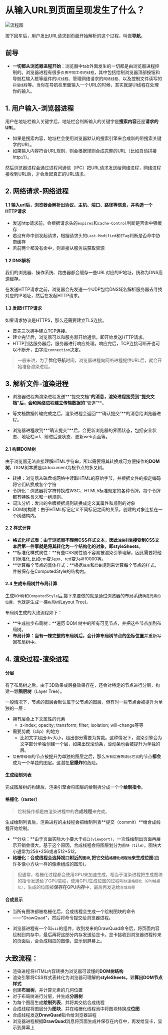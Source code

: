 # 从输入URL到页面呈现发生了什么？

![流程图](D:\沸点前端\浏览器\img\流程图.png)

按下回车后，用户发出URL请求到页面开始解析的这个过程，叫做**导航**。

## 前导

* **一切都从浏览器进程开始**：浏览器中tab外面发生的一切都是由浏览器进程控制的。浏览器进程有很多`负责不同工作的线程`，其中包括绘制浏览器顶部按钮和导航栏输入框等组件的`UI线程`、管理网络请求的`网络线程`、以及控制文件读写的`存储线程`等。当你在导航栏里面输入一个URL的时候，其实就是UI线程在处理你的输入。

## 1. 用户输入-浏览器进程

用户在地址栏输入关键字后，地址栏会判断输入的关键字是**搜索内容**还是**请求的URL**。

* 如果是搜索内容，地址栏会使用浏览器默认的搜索引擎来合成新的带搜索关键字的URL。
* 如果输入内容符合URL规则，则会根据规则合成完整的URL（比如自动拼接http://）。

然后浏览器进程会通过进程间通信（IPC）把URL请求发送给网络进程，网络进程接收到URL后，才会发起真正的URL请求。

## 2. 网络请求-网络进程

#### 1.1 输入url后，浏览器会解析出协议、主机、端口、路径等信息，并构造一个HTTP请求

* 发送http请求前，会根据请求头的`expires`和`cache-Control`判断是否命中强缓存
* 若没有命中则发起请求，根据请求头的`Last-Modified`和`ETag`判断是否命中协商缓存
* 若前两个都没有命中，则直接从服务端获取资源

#### 1.2 DNS解析

我们的浏览器、操作系统、路由器都会缓存一些URL对应的IP地址，统称为DNS高速缓存。

在发送HTTP请求之前，浏览器会先发送一个UDP包给DNS域名解析服务器去寻找对应的IP地址，然后在发起HTTP请求。

#### 1.3 发起HTTP请求

如果请求协议是HTTPS，那么还需要建立TLS连接。

* 首先三次握手建立TCP连接。
* 建立完毕后，浏览器可以和服务器开始通信，即开始发送HTTP请求。
* HTTP到达服务器后，服务器进行响应处理。响应完后，TCP连接可断开也可以不断开，由字段`connection`决定。

> 一般来讲，为了**优化导航**时间，浏览器进程向网络进程提供URL后，就会开始准备渲染进程。

## 3. 解析文件-渲染进程

* 浏览器进程向渲染进程发送**“提交文档”**的消息，渲染进程接受到“提交文档”后，会和网络进程建立传输数据的**“管道”**。

* 等文档数据传输完成之后，渲染进程会返回**“确认提交”**的消息给浏览器进程。
* 浏览器进程收到**“确认提交”**后，会更新浏览器的界面状态，包括安全状态、地址栏url、前进后退状态、更新web页面等。

#### 2.1 构建DOM树

由于浏览器无法直接理解HTML字符串，所以需要将其转换成可方便操作的**DOM树**，DOM树本质是以document为根节点的多叉树。

* 转换：浏览器从磁盘或网络中读取HTML的原始字节，并根据文件的指定编码将它们转换成各个字符
* 令牌化：浏览器将字符转换成W3C、HTML5标准规定的各种令牌。每个令牌都有特殊含义和一组规则。
* 词法分析：发出的令牌根据规则转换成定义其属性和规则的对象
* DOM树构建：由于HTML标记定义不同标记之间的关系，创建的对象连接在一个树结构内。

#### 2.2 样式计算

* **格式化样式表：**由于浏览器不理解CSS样式文本，因此`渲染引擎`接受到CSS文本后第一件事就是将其转化为一个结构化的对象，即**styleSheets**。
* **标准化样式属性：**有些CSS属性值不容易被渲染引擎理解，因此需要将他们标准化,比如em变为px、red变为#ff0000等。
* **计算每个节点的具体样式：**根据`继承`和`层叠`规则来计算每个节点的样式，并被保存在ComputedStyle的结构内。

#### 2.4 生成布局树并布局计算

生成`DOM树`和`ComputedStyle`后,接下来要做的就是通过浏览器的布局系统`确定元素的位置`，也就是生成一棵`布局树`(Layout Tree)。

布局树生成的大致流程如下：

* **生成初步布局树：**遍历 DOM 树中的所有可见节点，并把这些节点加到布局树。
* **布局计算：**当有一棵完整的布局树后，会计算布局树节点的**坐标位置**并重新写回布局树中。

## 4. 渲染过程-渲染进程

#### 分层

有了布局树之后，由于3D效果或层叠效果存在，还会对特定的节点进行分层，构建一颗**图层树**（Layer Tree）。

一般情况下，节点的图层会默认属于父节点的图层，但有时一些节点会被提升为单独的一层：

* 拥有层叠上下文属性的元素
  * z-index; opacity; transform; filter; isolation; will-change等等
* 需要剪裁（clip）的地方
  * 比如文字超出div大小，超出部分需要为剪裁。这种情况下，渲染引擎会为文字部分单独创建一个层，如果出现滚动条，滚动条也会被提升为单独的层。
* `层叠等级低`的节点被提升为单独的图层之后，那么`所有层叠等级比它高`的节点**都会**成为一个单独的图层。这潜在**层爆炸**的危险。

#### 生成绘制列表

完成图层树的构建后，渲染引擎会将图层的绘制拆分成一个个**绘制指令**。

#### 格栅化（raster）

> 绘制操作都是由渲染进程中的**合成线程**来完成。

生成绘制列表后，渲染进程的主线程会把绘制列表**提交（commit）**给合成线程开始绘制。

* **分块：**由于页面实际大小要大于`视口(viewport)`，一次性绘制出页面再展示开销会很大。基于这个原因，合成线程会将图层划分为`图块（tile）`。图块大小通常为256\*256或者512\*512。
* **格栅化：**合成线程会选择视口附近的`图块`,把它交给`格栅化线程池`来生成**位图**(由许多像小方块一样的像素组成的图形)。

> 但通常，格栅化过程都会使用GPU来加速生成，相当于渲染进程把生成图块的指令发送给了GPU进程，使用GPU生成位图的过程叫`快速格栅化（GPU格栅化）`，生成的位图被**保存在GPU内存**中，最后再发送给`合成线程`

#### 合成显示

* 当所有图块都被格栅化后，合成线程会生成一个绘制图块的命令——"DrawQuad"，然后将命令提交给浏览器进程。

* 浏览器进程有一个叫`viz`的组件，收到发来的DrawQuad命令后，将页面内容绘制到内存中，最后再将这部分内存发送给显卡。显卡接收到浏览器进程传来的页面后，会合成相应的图像，显示到屏幕上。



## 大致流程：

* 渲染进程将HTML内容转换为浏览器可读懂的**DOM树结构**
* 渲染引擎将CSS样式表转化为浏览器可理解的**styleSheets，计算出DOM节点样式**
* 创建**布局树**，并计算元素的几何位置
* 对于布局树进行分层，并生成**分层树**
* 为每个图层生成**绘制列表**，并将其交给合成线程
* 合成线程将图层分为**图块**，并在格栅化线程池中将图块转换成**位图**
* 合成线程发送**DrawQuad**指令给浏览器进程
* 浏览器进程根据**DrawQuad**消息将页面生成并保存在内存中，再发给显卡，显示到屏幕上


